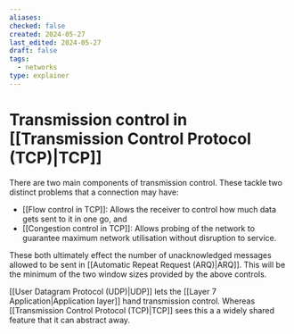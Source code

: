 ```yaml
---
aliases: 
checked: false
created: 2024-05-27
last_edited: 2024-05-27
draft: false
tags:
  - networks
type: explainer
---
```

# Transmission control in [[Transmission Control Protocol (TCP)|TCP]]

There are two main components of transmission control. These tackle two distinct problems that a connection may have:
- [[Flow control in TCP]]: Allows the receiver to control how much data gets sent to it in one go, and
- [[Congestion control in TCP]]: Allows probing of the network to guarantee maximum network utilisation without disruption to service.

These both ultimately effect the number of unacknowledged messages allowed to be sent in [[Automatic Repeat Request (ARQ)|ARQ]]. This will be the minimum of the two window sizes provided by the above controls.

[[User Datagram Protocol (UDP)|UDP]] lets the [[Layer 7 Application|Application layer]] hand transmission control. Whereas [[Transmission Control Protocol (TCP)|TCP]] sees this a a widely shared feature that it can abstract away.



